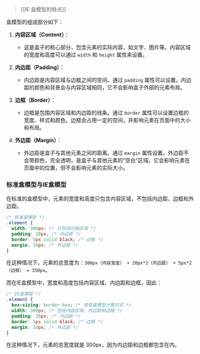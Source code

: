
> [[IE 盒模型的特点]]




盒模型的组成部分如下：

1. **内容区域（Content）**：
   - 这是盒子的核心部分，包含元素的实际内容，如文字、图片等。内容区域的宽度和高度可以通过 `width` 和 `height` 属性来设置。

2. **内边距（Padding）**：
   - 内边距是内容区域与边框之间的空间。通过 `padding` 属性可以设置。内边距的颜色和背景会与内容区域相同，它不会影响盒子外部的元素布局。

3. **边框（Border）**：
   - 边框是包围内容区域和内边距的线条。通过 `border` 属性可以设置边框的宽度、样式和颜色。边框会占用一定的空间，并影响元素在页面中的大小和布局。

4. **外边距（Margin）**：
   - 外边距是盒子与其他元素之间的距离。通过 `margin` 属性设置。外边距不会带颜色，完全透明，是盒子与其他元素的“空白”区域。它会影响元素在页面中的位置，但不会影响元素的实际大小。

### 标准盒模型与IE盒模型

在标准的盒模型中，元素的宽度和高度只包含内容区域，不包括内边距、边框和外边距。

```css
/* 标准盒模型 */
.element {
  width: 300px; /* 只包括内容区域 */
  padding: 20px; /* 内边距 */
  border: 5px solid black; /* 边框 */
  margin: 10px; /* 外边距 */
}
```

在这种情况下，元素的总宽度为：`300px（内容宽度） + 20px*2（内边距） + 5px*2（边框） = 350px`。

而在IE盒模型中，宽度和高度包括内容区域、内边距和边框，因此：

```css
/* IE盒模型 */
.element {
  box-sizing: border-box; /* 改变盒模型计算方式 */
  width: 300px; /* 包括内容区域、内边距和边框 */
  padding: 20px; /* 内边距 */
  border: 5px solid black; /* 边框 */
  margin: 10px; /* 外边距 */
}
```

在这种情况下，元素的总宽度就是 300px，因为内边距和边框都包含在内。




